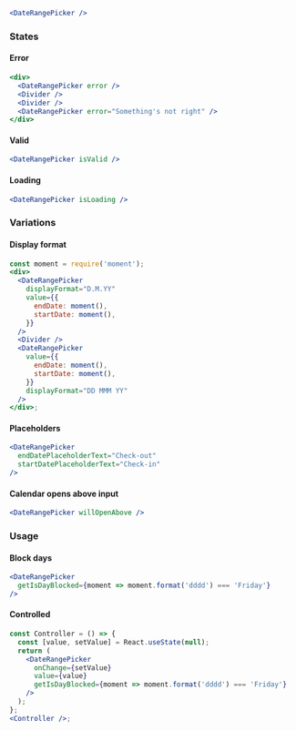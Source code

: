 ```jsx
<DateRangePicker />
```

### States

#### Error

```jsx
<div>
  <DateRangePicker error />
  <Divider />
  <Divider />
  <DateRangePicker error="Something's not right" />
</div>
```

#### Valid

```jsx
<DateRangePicker isValid />
```

#### Loading

```jsx
<DateRangePicker isLoading />
```

### Variations

#### Display format

```jsx
const moment = require('moment');
<div>
  <DateRangePicker
    displayFormat="D.M.YY"
    value={{
      endDate: moment(),
      startDate: moment(),
    }}
  />
  <Divider />
  <DateRangePicker
    value={{
      endDate: moment(),
      startDate: moment(),
    }}
    displayFormat="DD MMM YY"
  />
</div>;
```

#### Placeholders

```jsx
<DateRangePicker
  endDatePlaceholderText="Check-out"
  startDatePlaceholderText="Check-in"
/>
```

#### Calendar opens above input

```jsx
<DateRangePicker willOpenAbove />
```

### Usage

#### Block days

```jsx
<DateRangePicker
  getIsDayBlocked={moment => moment.format('dddd') === 'Friday'}
/>
```

#### Controlled

```jsx
const Controller = () => {
  const [value, setValue] = React.useState(null);
  return (
    <DateRangePicker
      onChange={setValue}
      value={value}
      getIsDayBlocked={moment => moment.format('dddd') === 'Friday'}
    />
  );
};
<Controller />;
```
